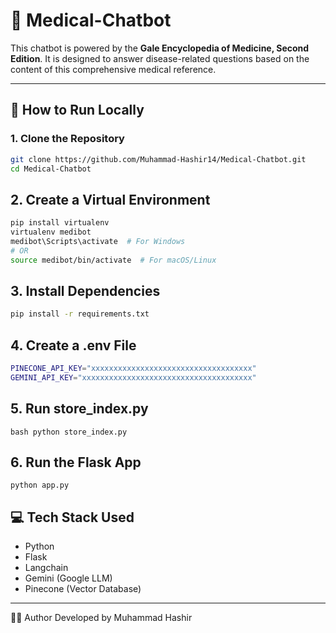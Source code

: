 # 🧠 Medical-Chatbot

This chatbot is powered by the **Gale Encyclopedia of Medicine, Second Edition**. It is designed to answer disease-related questions based on the content of this comprehensive medical reference.

---

## 🧪 How to Run Locally

### 1. Clone the Repository

```bash
git clone https://github.com/Muhammad-Hashir14/Medical-Chatbot.git
cd Medical-Chatbot
```

## 2. Create a Virtual Environment
```bash 
pip install virtualenv
virtualenv medibot
medibot\Scripts\activate  # For Windows
# OR
source medibot/bin/activate  # For macOS/Linux
```

## 3. Install Dependencies
```bash 
pip install -r requirements.txt
```

## 4. Create a .env File
```bash 
PINECONE_API_KEY="xxxxxxxxxxxxxxxxxxxxxxxxxxxxxxxxxxxx"
GEMINI_API_KEY="xxxxxxxxxxxxxxxxxxxxxxxxxxxxxxxxxxxxxx"
```

## 5. Run store_index.py
```
bash python store_index.py
```

## 6. Run the Flask App
```
python app.py
```

## 💻 Tech Stack Used
- Python
- Flask
- Langchain
- Gemini (Google LLM)
- Pinecone (Vector Database)

___
🙋‍♂️ Author
Developed by Muhammad Hashir

